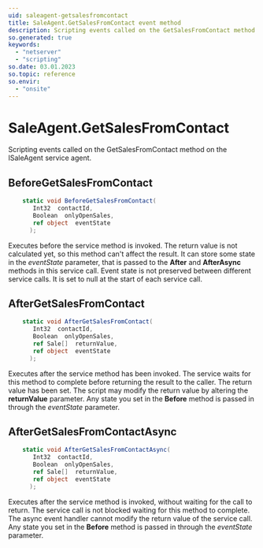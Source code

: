 ```yaml
---
uid: saleagent-getsalesfromcontact
title: SaleAgent.GetSalesFromContact event method
description: Scripting events called on the GetSalesFromContact method on the SaleAgent service agent.
so.generated: true
keywords:
  - "netserver"
  - "scripting"
so.date: 03.01.2023
so.topic: reference
so.envir:
  - "onsite"
---
```

# SaleAgent.GetSalesFromContact

Scripting events called on the <see cref='M:SuperOffice.CRM.Services.ISaleAgent.GetSalesFromContact'>GetSalesFromContact</see> method on the <see cref='ISaleAgent'>ISaleAgent</see>  service agent.

## BeforeGetSalesFromContact
```cs
    static void BeforeGetSalesFromContact(
       Int32  contactId,
       Boolean  onlyOpenSales,
       ref object  eventState
      );
```
Executes before the service method is invoked.
The return value is not calculated yet, so this method can't affect the result.
It can store some state in the *eventState* parameter, that is passed to the **After** and **AfterAsync** methods in this service call.
Event state is not preserved between different service calls. It is set to null at the start of each service call.
## AfterGetSalesFromContact
```cs
    static void AfterGetSalesFromContact(
       Int32  contactId,
       Boolean  onlyOpenSales,
       ref Sale[]  returnValue,
       ref object  eventState
      );
```
Executes after the service method has been invoked. The service waits for this method to complete before returning the result to the caller.
The return value has been set. The script may modify the return value by altering the **returnValue** parameter.
Any state you set in the **Before** method is passed in through the *eventState* parameter.
## AfterGetSalesFromContactAsync
```cs
    static void AfterGetSalesFromContactAsync(
       Int32  contactId,
       Boolean  onlyOpenSales,
       ref Sale[]  returnValue,
       ref object  eventState
      );
```
Executes after the service method is invoked, without waiting for the call to return.
The service call is not blocked waiting for this method to complete.
The async event handler cannot modify the return value of the service call.
Any state you set in the **Before** method is passed in through the *eventState* parameter.

